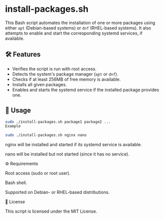 # install-packages.sh

This Bash script automates the installation of one or more packages using either `apt` (Debian-based systems) or `dnf` (RHEL-based systems). It also attempts to enable and start the corresponding systemd services, if available.

## 🛠️ Features

- Verifies the script is run with root access.
- Detects the system's package manager (`apt` or `dnf`).
- Checks if at least 256MB of free memory is available.
- Installs all given packages.
- Enables and starts the systemd service if the installed package provides one.

## 🧾 Usage

```bash
sudo ./install-packages.sh package1 package2 ...
Example

sudo ./install-packages.sh nginx nano
```
  nginx will be installed and started if its systemd service is available.

  nano will be installed but not started (since it has no service).

⚙️ Requirements

  Root access (sudo or root user).

  Bash shell.

  Supported on Debian- or RHEL-based distributions.

📄 License

This script is licensed under the MIT License.
